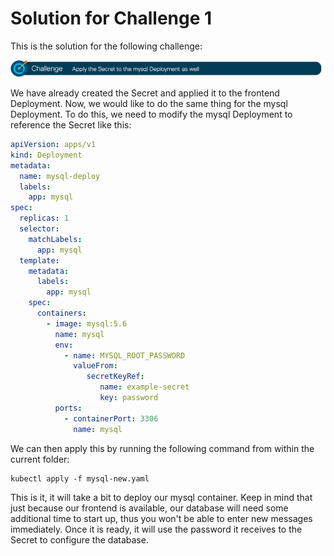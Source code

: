 # Solution for Challenge 1

This is the solution for the following challenge:

![Challenge 1](../../img/challenge1.png?raw=true "Challenge 1")

We have already created the Secret and applied it to the frontend Deployment. Now, we would like to do the same thing for the mysql Deployment. To do this, we need to modify the mysql Deployment to reference the Secret like this:

```yaml
apiVersion: apps/v1
kind: Deployment
metadata:
  name: mysql-deploy
  labels:
    app: mysql
spec:
  replicas: 1
  selector:
    matchLabels:
      app: mysql
  template:
    metadata:
      labels:
        app: mysql
    spec:
      containers:
        - image: mysql:5.6
          name: mysql
          env:
            - name: MYSQL_ROOT_PASSWORD
              valueFrom:
                 secretKeyRef:
                    name: example-secret
                    key: password
          ports:
            - containerPort: 3306
              name: mysql
```

We can then apply this by running the following command from within the current folder:

```
kubectl apply -f mysql-new.yaml
```

This is it, it will take a bit to deploy our mysql container. Keep in mind that just because our frontend is available, our database will need some additional time to start up, thus you won't be able to enter new messages immediately. Once it is ready, it will use the password it receives to the Secret to configure the database.
